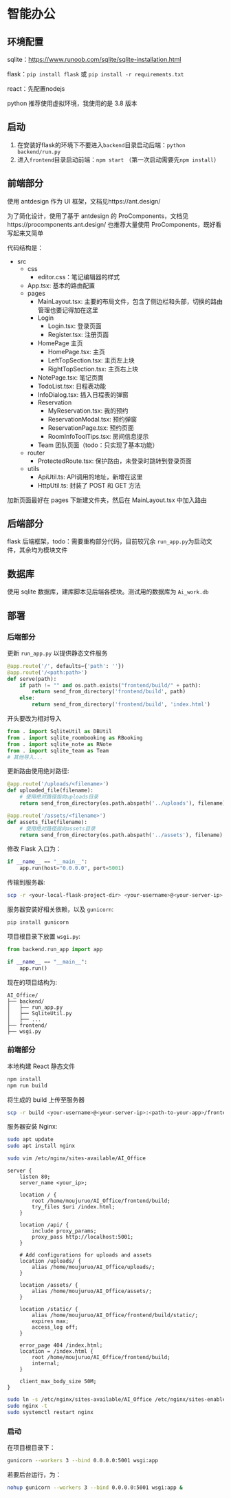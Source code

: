 智能办公
===
## 环境配置

sqlite：https://www.runoob.com/sqlite/sqlite-installation.html

flask：`pip install flask` 或 `pip install -r requirements.txt`

react：先配置nodejs

python 推荐使用虚拟环境，我使用的是 3.8 版本

## 启动

1. 在安装好flask的环境下不要进入`backend`目录启动后端：`python backend/run.py` 
2. 进入`frontend`目录启动前端：`npm start` （第一次启动需要先`npm install`）

## 前端部分

使用 antdesign 作为 UI 框架，文档见https://ant.design/

为了简化设计，使用了基于 antdesign 的 ProComponents，文档见https://procomponents.ant.design/ 也推荐大量使用 ProComponents，既好看写起来又简单

代码结构是：

- src
  - css
    - editor.css：笔记编辑器的样式
  - App.tsx: 基本的路由配置
  - pages
    - MainLayout.tsx: 主要的布局文件，包含了侧边栏和头部，切换的路由管理也要记得加在这里
    - Login
      - Login.tsx: 登录页面
      - Register.tsx: 注册页面
    - HomePage 主页
      - HomePage.tsx: 主页
      - LeftTopSection.tsx: 主页左上块
      - RightTopSection.tsx: 主页右上块
    - NotePage.tsx: 笔记页面
    - TodoList.tsx: 日程表功能
    - InfoDialog.tsx: 插入日程表的弹窗
    - Reservation
      - MyReservation.tsx: 我的预约
      - ReservationModal.tsx: 预约弹窗
      - ReservationPage.tsx: 预约页面
      - RoomInfoToolTips.tsx: 房间信息提示
    - Team 团队页面（todo：只实现了基本功能）
  - router
    - ProtectedRoute.tsx: 保护路由，未登录时跳转到登录页面
  - utils
    - ApiUtil.ts: API调用的地址，新增在这里
    - HttpUtil.ts: 封装了 POST 和 GET 方法

加新页面最好在 pages 下新建文件夹，然后在 MainLayout.tsx 中加入路由

## 后端部分

flask 后端框架，todo：需要重构部分代码，目前较冗余
`run_app.py`为启动文件，其余均为模块文件

## 数据库

使用 sqlite 数据库，建库脚本见后端各模块。测试用的数据库为 `Ai_work.db`


## 部署


### 后端部分

更新 `run_app.py` 以提供静态文件服务
```python
@app.route('/', defaults={'path': ''})
@app.route('/<path:path>')
def serve(path):
    if path != "" and os.path.exists("frontend/build/" + path):
        return send_from_directory('frontend/build', path)
    else:
        return send_from_directory('frontend/build', 'index.html')
```

开头要改为相对导入
```python
from . import SqliteUtil as DBUtil
from . import sqlite_roombooking as RBooking
from . import sqlite_note as RNote
from . import sqlite_team as Team
# 其他导入...
```

更新路由使用绝对路径:
```python
@app.route('/uploads/<filename>')
def uploaded_file(filename):
    # 使用绝对路径指向uploads目录
    return send_from_directory(os.path.abspath('../uploads'), filename)

@app.route('/assets/<filename>')
def assets_file(filename):
    # 使用绝对路径指向assets目录
    return send_from_directory(os.path.abspath('../assets'), filename)
```

修改 Flask 入口为：
```python
if __name__ == "__main__":
    app.run(host="0.0.0.0", port=5001)
```

传输到服务器:
```bash
scp -r <your-local-flask-project-dir> <your-username>@<your-server-ip>:<path-to-your-app>
```

服务器安装好相关依赖，以及 `gunicorn`:
```bash
pip install gunicorn
```

项目根目录下放置 `wsgi.py`:
```python
from backend.run_app import app

if __name__ == "__main__":
    app.run()
```

现在的项目结构为:
```
AI_Office/
├── backend/
│   ├── run_app.py
│   ├── SqliteUtil.py
│   ├── ...
├── frontend/
├── wsgi.py
```

### 前端部分

本地构建 React 静态文件
```bash
npm install
npm run build
```

将生成的 build 上传至服务器
```bash
scp -r build <your-username>@<your-server-ip>:<path-to-your-app>/frontend
```

服务器安装 Nginx:
```bash
sudo apt update
sudo apt install nginx
```
```bash
sudo vim /etc/nginx/sites-available/AI_Office
```


```
server {
    listen 80;
    server_name <your_ip>;

    location / {
        root /home/moujuruo/AI_Office/frontend/build;
        try_files $uri /index.html;
    }

    location /api/ {
        include proxy_params;
        proxy_pass http://localhost:5001;
    }

    # Add configurations for uploads and assets
    location /uploads/ {
        alias /home/moujuruo/AI_Office/uploads/;
    }

    location /assets/ {
        alias /home/moujuruo/AI_Office/assets/;
    }

    location /static/ {
        alias /home/moujuruo/AI_Office/frontend/build/static/;
        expires max;
        access_log off;
    }

    error_page 404 /index.html;
    location = /index.html {
        root /home/moujuruo/AI_Office/frontend/build;
        internal;
    }

    client_max_body_size 50M;
}
```

```bash
sudo ln -s /etc/nginx/sites-available/AI_Office /etc/nginx/sites-enabled/
sudo nginx -t
sudo systemctl restart nginx
```

### 启动

在项目根目录下：
```bash
gunicorn --workers 3 --bind 0.0.0.0:5001 wsgi:app
```
若要后台运行，为：
```bash
nohup gunicorn --workers 3 --bind 0.0.0.0:5001 wsgi:app &
```

